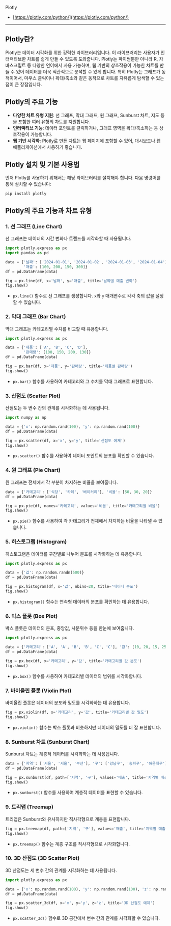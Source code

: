  Plotly

- [https://plotly.com/python/](https://plotly.com/python/)

---

## Plotly란?

Plotly는 데이터 시각화를 위한 강력한 라이브러리입니다. 이 라이브러리는 사용자가 인터랙티브한 차트를 쉽게 만들 수 있도록 도와줍니다. Plotly는 파이썬뿐만 아니라 R, 자바스크립트 등 다양한 언어에서 사용 가능하며, 웹 기반의 상호작용이 가능한 차트를 만들 수 있어 데이터를 더욱 직관적으로 분석할 수 있게 합니다. 특히 Plotly는 그래프가 동적이어서, 마우스 클릭이나 확대/축소와 같은 동작으로 차트를 자유롭게 탐색할 수 있는 점이 큰 장점입니다.

## Plotly의 주요 기능

- **다양한 차트 유형 지원**: 선 그래프, 막대 그래프, 원 그래프, Sunburst 차트, 지도 등을 포함한 여러 유형의 차트를 지원합니다.
- **인터랙티브 기능**: 데이터 포인트를 클릭하거나, 그래프 영역을 확대/축소하는 등 상호작용이 가능합니다.
- **웹 기반 시각화**: Plotly로 만든 차트는 웹 페이지에 포함할 수 있어, 대시보드나 웹 애플리케이션에서 사용하기 좋습니다.

## Plotly 설치 및 기본 사용법

먼저 Plotly를 사용하기 위해서는 해당 라이브러리를 설치해야 합니다. 다음 명령어를 통해 설치할 수 있습니다:

```
pip install plotly
```

## Plotly의 주요 기능과 차트 유형

### 1. 선 그래프 (Line Chart)

선 그래프는 데이터의 시간 변화나 트렌드를 시각화할 때 사용됩니다.

```python
import plotly.express as px
import pandas as pd

data = {'날짜': ['2024-01-01', '2024-01-02', '2024-01-03', '2024-01-04'],
        '매출': [100, 200, 150, 300]}
df = pd.DataFrame(data)

fig = px.line(df, x='날짜', y='매출', title='날짜별 매출 변화')
fig.show()
```

- `px.line()` 함수로 선 그래프를 생성합니다. `x`와 `y` 매개변수로 각각 축의 값을 설정할 수 있습니다.

### 2. 막대 그래프 (Bar Chart)

막대 그래프는 카테고리별 수치를 비교할 때 유용합니다.

```python
import plotly.express as px

data = {'제품': ['A', 'B', 'C', 'D'],
        '판매량': [100, 150, 200, 130]}
df = pd.DataFrame(data)

fig = px.bar(df, x='제품', y='판매량', title='제품별 판매량')
fig.show()
```

- `px.bar()` 함수를 사용하여 카테고리와 그 수치를 막대 그래프로 표현합니다.

### 3. 산점도 (Scatter Plot)

산점도는 두 변수 간의 관계를 시각화하는 데 사용됩니다.

```python
import numpy as np

data = {'x': np.random.rand(100), 'y': np.random.rand(100)}
df = pd.DataFrame(data)

fig = px.scatter(df, x='x', y='y', title='산점도 예제')
fig.show()
```

- `px.scatter()` 함수를 사용하여 데이터 포인트의 분포를 확인할 수 있습니다.

### 4. 원 그래프 (Pie Chart)

원 그래프는 전체에서 각 부분이 차지하는 비율을 보여줍니다.

```python
data = {'카테고리': ['식당', '카페', '베이커리'], '비율': [50, 30, 20]}
df = pd.DataFrame(data)

fig = px.pie(df, names='카테고리', values='비율', title='카테고리별 비율')
fig.show()
```

- `px.pie()` 함수를 사용하여 각 카테고리가 전체에서 차지하는 비율을 나타낼 수 있습니다.

### 5. 히스토그램 (Histogram)

히스토그램은 데이터를 구간별로 나누어 분포를 시각화하는 데 유용합니다.

```python
import plotly.express as px

data = {'값': np.random.randn(500)}
df = pd.DataFrame(data)

fig = px.histogram(df, x='값', nbins=20, title='데이터 분포')
fig.show()
```

- `px.histogram()` 함수는 연속형 데이터의 분포를 확인하는 데 유용합니다.

### 6. 박스 플롯 (Box Plot)

박스 플롯은 데이터의 분포, 중앙값, 사분위수 등을 한눈에 보여줍니다.

```python
import plotly.express as px

data = {'카테고리': ['A', 'A', 'B', 'B', 'C', 'C'], '값': [10, 20, 15, 25, 30, 40]}
df = pd.DataFrame(data)

fig = px.box(df, x='카테고리', y='값', title='카테고리별 값 분포')
fig.show()
```

- `px.box()` 함수를 사용하여 카테고리별 데이터의 범위를 시각화합니다.

### 7. 바이올린 플롯 (Violin Plot)

바이올린 플롯은 데이터의 분포와 밀도를 시각화하는 데 유용합니다.

```python
fig = px.violin(df, x='카테고리', y='값', title='카테고리별 값 밀도')
fig.show()
```

- `px.violin()` 함수는 박스 플롯과 비슷하지만 데이터의 밀도를 더 잘 표현합니다.

### 8. Sunburst 차트 (Sunburst Chart)

Sunburst 차트는 계층적 데이터를 시각화하는 데 사용됩니다.

```python
data = {'지역': ['서울', '서울', '부산'], '구': ['강남구', '송파구', '해운대구'], '매출': [500, 300, 250]}
df = pd.DataFrame(data)

fig = px.sunburst(df, path=['지역', '구'], values='매출', title='지역별 매출 분포')
fig.show()
```

- `px.sunburst()` 함수를 사용하여 계층적 데이터를 표현할 수 있습니다.

### 9. 트리맵 (Treemap)

트리맵은 Sunburst와 유사하지만 직사각형으로 계층을 표현합니다.

```python
fig = px.treemap(df, path=['지역', '구'], values='매출', title='지역별 매출 분포')
fig.show()
```

- `px.treemap()` 함수는 계층 구조를 직사각형으로 시각화합니다.

### 10. 3D 산점도 (3D Scatter Plot)

3D 산점도는 세 변수 간의 관계를 시각화하는 데 사용됩니다.

```python
import plotly.express as px

data = {'x': np.random.rand(100), 'y': np.random.rand(100), 'z': np.random.rand(100)}
df = pd.DataFrame(data)

fig = px.scatter_3d(df, x='x', y='y', z='z', title='3D 산점도 예제')
fig.show()
```

- `px.scatter_3d()` 함수로 3D 공간에서 변수 간의 관계를 시각화할 수 있습니다.